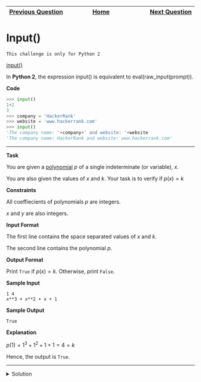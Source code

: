 | <img width=1000>[Previous Question](https://github.com/Kevin-Lago/python-hackerrank-solutions/tree/main/src/python/built_ins/zipped)</img> | <img width=1000>[Home](https://github.com/Kevin-Lago/python-hackerrank-solutions)</img> | <img width=1000>[Next Question](https://github.com/Kevin-Lago/python-hackerrank-solutions/tree/main/src/python/built_ins/python_evaluation)</img> |
|:---|:---:|---:|

# Input()

```This challenge is only for Python 2```

[input()]()

In __Python 2__, the expression input() is equivalent to eval(raw_input(prompt)).

__Code__

```python
>>> input()  
1+2
3
>>> company = 'HackerRank'
>>> website = 'www.hackerrank.com'
>>> input()
'The company name: '+company+' and website: '+website
'The company name: HackerRank and website: www.hackerrank.com'
```

---

__Task__

You are given a [polynomial]() $p$ of a single indeterminate (or variable), $x$.

You are also given the values of $x$ and $k$. Your task is to verify if $p(x) = k$

__Constraints__

All coeffiecients of polynomials $p$ are integers.

$x$ and $y$ are also integers.

__Input Format__

The first line contains the space separated values of $x$ and $k$.

The second line contains the polynomial $p$.

__Output Format__

Print ```True``` if $p(x) = k$. Otherwise, print ```False```.

__Sample Input__


```
1 4
x**3 + x**2 + x + 1
```

__Sample Output__

```
True
```

__Explanation__

$p(1) = 1^3 + 1^2 + 1 + 1 = 4 = k$

Hence, the output is ```True```.

---

<details><summary>Solution</summary>
    
```python

```
</details>
